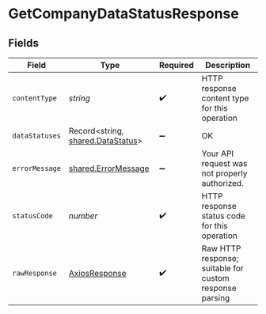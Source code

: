 # GetCompanyDataStatusResponse


## Fields

| Field                                                                         | Type                                                                          | Required                                                                      | Description                                                                   |
| ----------------------------------------------------------------------------- | ----------------------------------------------------------------------------- | ----------------------------------------------------------------------------- | ----------------------------------------------------------------------------- |
| `contentType`                                                                 | *string*                                                                      | :heavy_check_mark:                                                            | HTTP response content type for this operation                                 |
| `dataStatuses`                                                                | Record<string, [shared.DataStatus](../../../sdk/models/shared/datastatus.md)> | :heavy_minus_sign:                                                            | OK                                                                            |
| `errorMessage`                                                                | [shared.ErrorMessage](../../../sdk/models/shared/errormessage.md)             | :heavy_minus_sign:                                                            | Your API request was not properly authorized.                                 |
| `statusCode`                                                                  | *number*                                                                      | :heavy_check_mark:                                                            | HTTP response status code for this operation                                  |
| `rawResponse`                                                                 | [AxiosResponse](https://axios-http.com/docs/res_schema)                       | :heavy_check_mark:                                                            | Raw HTTP response; suitable for custom response parsing                       |